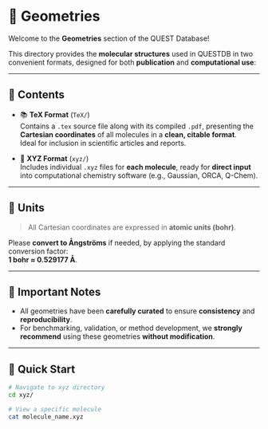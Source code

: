 # 🧩 Geometries

Welcome to the **Geometries** section of the QUEST Database!

This directory provides the **molecular structures** used in QUESTDB in two convenient formats, designed for both **publication** and **computational use**:

---

## 📄 Contents

- 📚 **TeX Format** (`TeX/`)  
  Contains a `.tex` source file along with its compiled `.pdf`, presenting the **Cartesian coordinates** of all molecules in a **clean, citable format**.  
  Ideal for inclusion in scientific articles and reports.

- 🧪 **XYZ Format** (`xyz/`)  
  Includes individual `.xyz` files for **each molecule**, ready for **direct input** into computational chemistry software (e.g., Gaussian, ORCA, Q-Chem).

---

## 📏 Units

> All Cartesian coordinates are expressed in **atomic units (bohr)**.

Please **convert to Ångströms** if needed, by applying the standard conversion factor:  
**1 bohr ≈ 0.529177 Å**.

---

## 📢 Important Notes

- All geometries have been **carefully curated** to ensure **consistency** and **reproducibility**.
- For benchmarking, validation, or method development, we **strongly recommend** using these geometries **without modification**.

---

## 🚀 Quick Start

```bash
# Navigate to xyz directory
cd xyz/

# View a specific molecule
cat molecule_name.xyz
